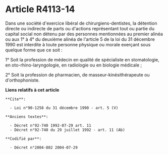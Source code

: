 # Article R4113-14

Dans une société d'exercice libéral de chirurgiens-dentistes, la détention directe ou indirecte de parts ou d'actions
représentant tout ou partie du capital social non détenu par des personnes mentionnées au premier alinéa ou aux 1° à 4° du
deuxième alinéa de l'article 5 de la loi du 31 décembre 1990 est interdite à toute personne physique ou morale exerçant sous
quelque forme que ce soit : 

1° Soit la profession de médecin en qualité de spécialiste en stomatologie, en oto-rhino-laryngologie, en radiologie ou en
biologie médicale ; 

2° Soit la profession de pharmacien, de masseur-kinésithérapeute ou d'orthophoniste.

**Liens relatifs à cet article**

	**Cite**:

	  - Loi n°90-1258 du 31 décembre 1990 - art. 5 (V)

	**Anciens textes**:

	  - Décret n°92-740 1992-07-29 art. 11
	  - Décret n°92-740 du 29 juillet 1992 - art. 11 (Ab)

	**Codifié par**:

	  - Décret n°2004-802 2004-07-29
